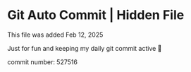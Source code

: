 # Git Auto Commit | Hidden File

This file was added Feb 12, 2025

Just for fun and keeping my daily git commit active 🤪

commit number: 527516

